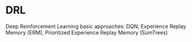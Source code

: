 # DRL
Deep Reinforcement Learning basic approaches: DQN, Experience Replay Memory (ERM), Prioritized Experience Replay Memory (SumTrees)
